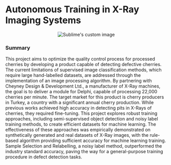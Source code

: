 # Autonomous Training in X-Ray Imaging Systems



<p align="center">
  <img src="https://github.com/nczarli/autonomous-training-xray/assets/58233641/7cd06be2-b0a6-4084-b838-05769dc9d582" alt="Sublime's custom image"/>
</p>

### Summary

This project aims to optimize the quality control process for processed cherries by developing a product capable of detecting defective cherries. The current limitations of supervised image classification methods, which require large hand-labelled datasets, are addressed through the implementation of an image processing algorithm. By partnering with Cheyney Design & Development Ltd., a manufacturer of X-Ray machines, the goal is to deliver a module for Delphi, capable of processing 22,000 cherries per minute. The target market for this product is cherry producers in Turkey, a country with a significant annual cherry production. While previous works achieved high accuracy in detecting pits in X-Rays of cherries, they required fine-tuning. This project explores robust training approaches, including semi-supervised object detection and noisy label training methods, to create efficient datasets for machine learning. The effectiveness of these approaches was empirically demonstrated on synthetically generated and real datasets of X-Ray images, with the rule-based algorithm providing sufficient accuracy for machine learning training. Sample Selection and Relabelling, a noisy label method, outperformed the industry standard accuracy, paving the way for a general-purpose training procedure in defect detection tasks.

